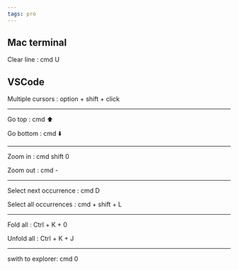 ```yaml
---
tags: pro
--- 
```


## Mac terminal

Clear line : cmd U 

## VSCode

Multiple cursors : option + shift + click

---

Go top : cmd ⬆️

Go bottom : cmd ⬇️

---


Zoom in : cmd shift 0 

Zoom out : cmd - 

---

Select next occurrence : cmd D

Select all occurrences : cmd + shift + L

---

Fold all : Ctrl + K + 0

Unfold all : Ctrl + K + J

---

swith to explorer: cmd 0 
